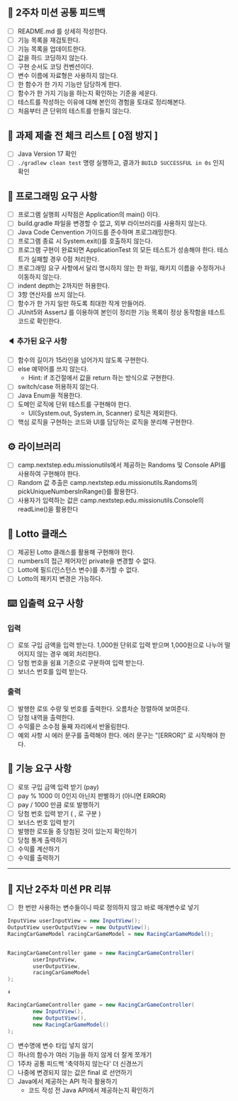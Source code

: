 ## 🚕 2주차 미션 공통 피드백
- [ ] README.md 를 상세히 작성한다.
- [ ] 기능 목록을 재검토한다.
- [ ] 기능 목록을 업데이트한다.
- [ ] 값을 하드 코딩하지 않는다.
- [ ] 구현 순서도 코딩 컨벤션이다.
- [ ] 변수 이름에 자료형은 사용하지 않는다.
- [ ] 한 함수가 한 가지 기능만 담당하게 한다.
- [ ] 함수가 한 가지 기능을 하는지 확인하는 기준을 세운다.
- [ ] 테스트를 작성하는 이유에 대해 본인의 경험을 토대로 정리해본다.
- [ ] 처음부터 큰 단위의 테스트를 만들지 않는다.

## 🚨 과제 제출 전 체크 리스트 [ 0점 방지 ]
- [ ] Java Version 17 확인
- [ ] ```./gradlew clean test``` 명령 실행하고, 결과가 ```BUILD SUCCESSFUL in 0s``` 인지 확인

## 🎯 프로그래밍 요구 사항
- [ ] 프로그램 실행희 시작점은 Application의 main() 이다.
- [ ] build.gradle 파일을 변경할 수 없고, 외부 라이브러리를 사용하지 않는다.
- [ ] Java Code Cenvention 가이드를 준수하며 프로그래밍한다.
- [ ] 프로그램 종료 시 System.exit()를 호출하지 않는다.
- [ ] 프로그램 구현이 완료되면 ApplicationTest 의 모든 테스트가 성송해야 한다. 테스트가 실패할 경우 0점 처리한다.
- [ ] 프로그래밍 요구 사항에서 달리 명시하지 않는 한 파일, 패키지 이름을 수정하거나 이동하지 않는다.
- [ ] indent depth는 2까지만 허용한다.
- [ ] 3항 연산자를 쓰지 않는다.
- [ ] 함수가 한 가지 일만 하도록 최대한 작게 만들어라.
- [ ] JUnit5와 AssertJ 를 이용하여 본인이 정리한 기능 목록이 정상 동작함을 테스트 코드로 확인한다.

### 🔈 추가된 요구 사항
- [ ] 함수의 길이가 15라인을 넘어가지 않도록 구현한다.
- [ ] else 예약어를 쓰지 않는다.
  - Hint: if 조건절에서 값을 return 하는 방식으로 구현한다.
- [ ] switch/case 허용하지 않는다.
- [ ] Java Enum을 적용한다.
- [ ] 도메인 로직에 단위 테스트를 구현해야 한다. 
  - UI(System.out, System.in, Scanner) 로직은 제외한다.
- [ ] 핵심 로직을 구현하는 코드와 UI를 담당하는 로직을 분리해 구현한다.

## ⚙️ 라이브러리
- [ ] camp.nextstep.edu.missionutils에서 제공하는 Randoms 및 Console API를 사용하여 구현해야 한다.
- [ ] Random 값 추출은 camp.nextstep.edu.missionutils.Randoms의 pickUniqueNumbersInRange()를 활용한다.
- [ ] 사용자가 입력하는 값은 camp.nextstep.edu.missionutils.Console의 readLine()을 활용한다

## 🎱 Lotto 클래스
- [ ] 제공된 Lotto 클래스를 활용해 구현해야 한다.
- [ ] numbers의 접근 제어자인 private을 변경할 수 없다.
- [ ] Lotto에 필드(인스턴스 변수)를 추가할 수 없다.
- [ ] Lotto의 패키지 변경은 가능하다.

## ⌨️ 입출력 요구 사항
### 입력
- [ ] 로또 구입 금액을 입력 받는다. 1,000원 단위로 입력 받으며 1,000원으로 나누어 떨어지지 않는 경우 예외 처리한다.
- [ ] 당첨 번호을 쉼표 기준으로 구분하여 입력 받는다.
- [ ] 보너스 번호를 입력 받는다.
### 출력
- [ ] 발행한 로또 수량 및 번호를 출력한다. 오름차순 정렬하여 보여준다.
- [ ] 당첨 내역을 출력한다.
- [ ] 수익률은 소수점 둘째 자리에서 반올림한다.
- [ ] 예외 사항 시 에러 문구를 출력해야 한다. 에러 문구는 "[ERROR]" 로 시작해야 한다.

## 🚀 기능 요구 사항
- [ ] 로또 구입 금액 입력 받기 (pay)
- [ ] pay % 1000 이 0인지 아닌지 판별하기 (아니면 ERROR)
- [ ] pay / 1000 만큼 로또 발행하기
- [ ] 당첨 번호 입력 받기 ( , 로 구분 )
- [ ] 보너스 번호 입력 받기
- [ ] 발행한 로또들 중 당첨된 것이 있는지 확인하기
- [ ] 당첨 통계 출력하기
- [ ] 수익률 계산하기
- [ ] 수익률 출력하기

---

## 🙌 지난 2주차 미션 PR 리뷰
- [ ] 한 번만 사용하는 변수들이니 따로 정의하지 않고 바로 매개변수로 넣기
```java
InputView userInputView = new InputView();
OutputView userOutputView = new OutputView();
RacingCarGameModel racingCarGameModel = new RacingCarGameModel();


RacingCarGameController game = new RacingCarGameController(
        userInputView,
        userOutputView,
        racingCarGameModel
);

⬇️

RacingCarGameController game = new RacingCarGameController(
        new InputView(),
        new OutputView(),
        new RacingCarGameModel()
);
```

- [ ] 변수명에 변수 타입 넣지 않기 
- [ ] 하나의 함수가 여러 기능을 하지 않게 더 잘게 쪼개기
- [ ] 1주차 공통 피드백 '축약하지 않는다' 더 신경쓰기
- [ ] 나중에 변경되지 않는 값은 final 로 선언하기
- [ ] Java에서 제공하는 API 적극 활용하기
  - 코드 작성 전 Java API에서 제공하는지 확인하기